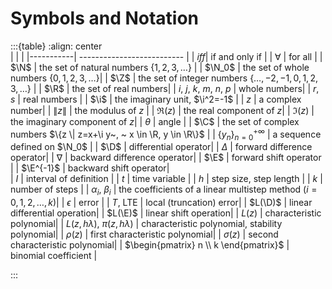 # Symbols and Notation

:::{table} 
:align: center  
|     |   |
|-----------| -------------------------- |
| *iff*| if and only if |
|  $\forall$    | for all |
| $\N$      | the set of natural numbers $\{1, 2, 3, \ldots\}$ |
| $\N_0$    | the set of whole numbers $\{0, 1, 2, 3, \ldots\}$|
| $\Z$      | the set of integer numbers $\{\ldots, -2, -1, 0, 1, 2, 3, \ldots\}$ |
| $\R$      | the set of real numbers|
| $i$, $j$, $k$, $m$, $n$, $p$    | whole numbers|
| $r$, $s$  | real numbers |
| $\i$      | the imaginary unit, $\i^2=-1$ |
| $z$      | a complex number|
| $\|z\|$   | the modulus of $z$ |
| $\Re(z)$  | the real component of $z$|
| $\Im(z)$  | the imaginary component of $z$|
| $\theta$  | angle |
| $\C$      | the set of complex numbers $\{z \| z=x+\i y~, ~ x \in \R, y \in \R\}$ |
| $\{y_n\}_{n=0}^{+\infty}$ | a sequence defined on $\N_0$ |
| $\D$      | differential operator|
| $\Delta$  | forward difference operator|
| $\nabla$  | backward difference operator|
| $\E$      | forward shift operator |
| $\E^{-1}$ | backward shift operator|   
| $I$       | interval of definition |
| $t$       | time variable |
| $h$       | step size, step length |
| $k$       | number of steps |
| $\alpha_i$, $\beta_i$ | the coefficients of a linear multistep method ($i=0, 1, 2, \ldots, k$)|
| $\epsilon$ | error           |
| $T$, LTE    | local (truncation) error| 
| $L(\D)$   | linear differential operation|
| $L(\E)$   | linear shift operation|
| $L(z)$    | characteristic polynomial|
| $L(z, h\lambda)$, $\pi(z, h\lambda)$    | characteristic polynomial, stability polynomial|
| $\rho(z)$    | first characteristic polynomial|
| $\sigma(z)$    | second characteristic polynomial|
| $\begin{pmatrix} n \\ k \end{pmatrix}$       | binomial coefficient |

:::